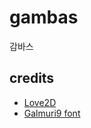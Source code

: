 # gambas
감바스

## credits
- [Love2D](https://love2d.org/)
- [Galmuri9 font](https://quiple.dev/galmuri)